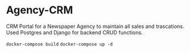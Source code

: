 # Agency-CRM
CRM Portal for a Newspaper Agency to maintain all sales and trascations. Used Postgres and Django for backend CRUD functions.


`docker-compose build`
`docker-compose up -d`
